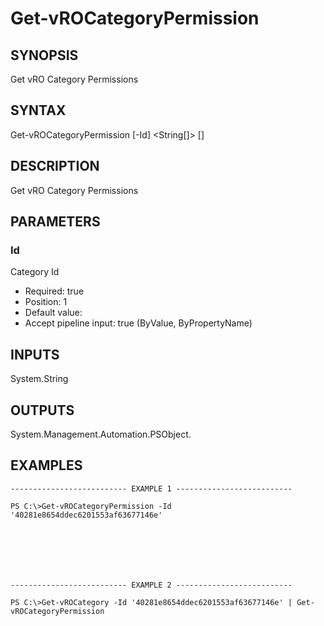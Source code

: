 # Get-vROCategoryPermission

## SYNOPSIS
    
Get vRO Category Permissions

## SYNTAX
 Get-vROCategoryPermission [-Id] <String[]> [<CommonParameters>]    

## DESCRIPTION

Get vRO Category Permissions

## PARAMETERS


### Id

Category Id

* Required: true
* Position: 1
* Default value: 
* Accept pipeline input: true (ByValue, ByPropertyName)

## INPUTS

System.String

## OUTPUTS

System.Management.Automation.PSObject.

## EXAMPLES
```
-------------------------- EXAMPLE 1 --------------------------

PS C:\>Get-vROCategoryPermission -Id '40281e8654ddec6201553af63677146e'







-------------------------- EXAMPLE 2 --------------------------

PS C:\>Get-vROCategory -Id '40281e8654ddec6201553af63677146e' | Get-vROCategoryPermission
```

